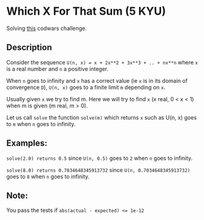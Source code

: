 # Which X For That Sum (5 KYU)

Solving [this](https://www.codewars.com/kata/5b1cd19fcd206af728000056/train/ruby) codwars challenge.

## Description

Consider the sequence `U(n, x) = x + 2x**2 + 3x**3 + .. + nx**n` where `x` is a real number and `n` a positive integer.

When `n` goes to infinity and `x` has a correct value (ie `x` is in its domain of convergence `D`), `U(n, x)` goes to a finite limit `m` depending on ``x``.

Usually given `x` we try to find m. Here we will try to find `x` (x real, 0 < x < 1) when m is given (m real, m > 0).

Let us call `solve` the function `solve(m)` which returns `x` such as U(n, x) goes to `m` when `n` goes to infinity.

## Examples:

`solve(2.0) returns 0.5` since `U(n, 0.5)` goes to `2` when `n` goes to infinity.

`solve(8.0) returns 0.7034648345913732` since `U(n, 0.7034648345913732)` goes to `8` when `n` goes to infinity.

## Note:
You pass the tests if `abs(actual - expected) <= 1e-12`
